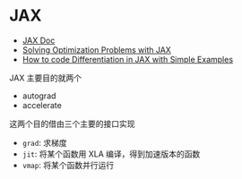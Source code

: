# JAX
- [JAX Doc](https://jax.readthedocs.io/en/latest/jax-101/01-jax-basics.html)
- [Solving Optimization Problems with JAX](https://medium.com/swlh/solving-optimization-problems-with-jax-98376508bd4f)
- [How to code Differentiation in JAX with Simple Examples](https://www.blogsaays.com/python-jax-differentiation-tutorial/)


JAX 主要目的就两个
- autograd
- accelerate

这两个目的借由三个主要的接口实现
- `grad`: 求梯度
- `jit`: 将某个函数用 XLA 编译，得到加速版本的函数
- `vmap`: 将某个函数并行运行
